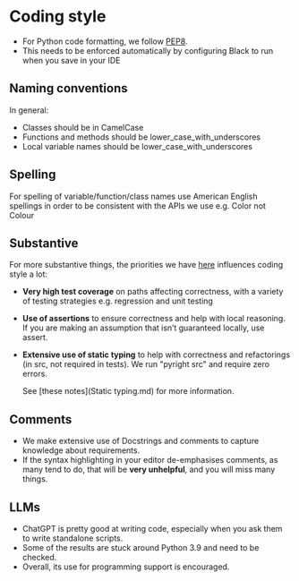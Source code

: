 # Coding style

- For Python code formatting, we follow [PEP8](https://pep8.org/). 
- This needs to be enforced automatically by configuring Black to run when you save in your IDE

## Naming conventions

In general:

* Classes should be in CamelCase
* Functions and methods should be lower_case_with_underscores
* Local variable names should be  lower_case_with_underscores

## Spelling

For spelling of variable/function/class names use American English spellings
in order to be consistent with the APIs we use e.g. Color not Colour


## Substantive
For more substantive things, the priorities we have [here](Priorities.md) influences
coding style a lot:

- **Very high test coverage** on paths affecting correctness, with a variety of
  testing strategies e.g. regression and unit testing

- **Use of assertions** to ensure correctness and help with local reasoning.
  If you are making an assumption that isn’t guaranteed locally, use assert.

- **Extensive use of static typing** to help with correctness and
  refactorings (in src, not required in tests). We run "pyright src"
  and require zero errors.

  See [these notes](Static typing.md) for more information.


## Comments
- We make extensive use of Docstrings and comments to capture knowledge about requirements.
- If the syntax highlighting in your editor de-emphasises comments, as many tend
  to do, that will be **very unhelpful**, and you will miss many things.

## LLMs
- ChatGPT is pretty good at writing code, especially when you ask them to write standalone scripts.
- Some of the results are stuck around Python 3.9 and need to be checked.
- Overall, its use for programming support is encouraged.